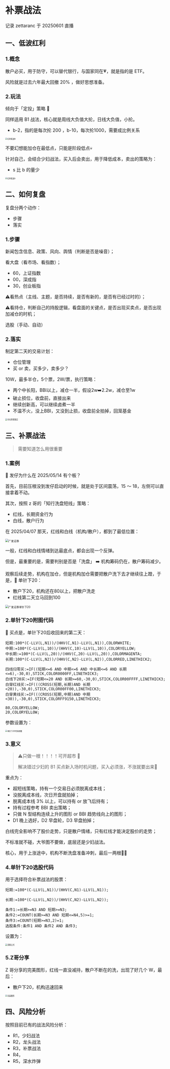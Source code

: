 # 补票战法

记录 zettaranc 于 20250601 直播

## 一、低波红利

### 1.概念

散户必买，用于防守，可以替代银行，与国家同在💗，就是指的是 ETF。

风险就是过去六年最大回撤 20% ，做好思想准备。

### 2.玩法

倾向于「定投」策略 🚀

同样适用 B1 战法，核心就是周线大负值大抡，日线大负值，小抡。

- b-2，指的是每次抡 200 ，b-10，每次抡1000，需要成比例关系

<img src="https://blogcola1213.oss-cn-wuhan-lr.aliyuncs.com/practice/2025/06/01.png" alt="红利低波b" style="margin:auto;zoom:40%;">

不要幻想能加仓在最低点，只能是阶段低点💀

针对自己，会结合少妇战法，买入后会卖出，用于降低成本，卖出的策略为：

- s 比 b 的量少

<img src="https://blogcola1213.oss-cn-wuhan-lr.aliyuncs.com/practice/2025/06/02.png" alt="红利低波s" style="margin:auto;zoom:40%;">

## 二、如何复盘

复盘分两个动作：

- 步骤
- 落实

### 1.步骤

新闻包含信息、政策、风向、舆情（判断是否是噪音）；

看大盘（看市场、看指数）；

- 60，上证指数
- 00，深成指
- 30，创业板指

⚠️看热点（主线、主题，是否持续，是否有新的，是否有已经过时的）；

⚠️看持仓，判断自己的持股逻辑，看盘面的关键点，是否出现买卖点，是否出现加减仓的时机；

选股（手动、自动）

### 2.落实

制定第二天的交易计划：

- 仓位管理
- 买 or 卖，买多少，卖多少？

10W，最多半仓，5个票，2W/票，执行策略：

- 两个中长阳，BBI以上，减仓一半，假设2w➡️2.2w，减仓至1w
- 破止损位，收盘前，直接出来
- 继续创新高，可以继续卤煮一半
- 不温不火，没上BBI，又没到止损，收盘前全拍掉，回笼基金

<img src="https://blogcola1213.oss-cn-wuhan-lr.aliyuncs.com/practice/2025/06/03.png" alt="仓位管理落实" style="margin:auto;zoom:40%;">

## 三、补票战法

> 需要知道怎么用很重要

### 1.案例

🙋 发仔为什么在 2025/05/14 有个板？

首先，目前压根没到发仔启动的时候，就是处于区间震荡，15 ～ 18，左侧可以直接拿着不动。

其次，按照 z 哥的「知行洗盘短线」策略：

- 红线，长期资金行为
- 白线，散户行为

在 2025/04/07 那天，红线和白线（机构/散户），都到了最低位置：

<img src="https://blogcola1213.oss-cn-wuhan-lr.aliyuncs.com/practice/2025/06/04.png" alt="广发证券" style="margin:auto;zoom:60%;">

一般，红线和白线情绪到达最底点，都会出现一个反弹。

但是，最重要的是，需要判别是否是「洗盘」 ➡️ 机构筹码仍在，散户筹码减少。

观察后续走势，机构在加仓，但是机构加仓需要把散户洗下去才继续往上蹬，于是，🚀 单针下20：

- 散户下20，机构还在80以上，把散户洗走
- 红线第二天立马回到100

<img src="https://blogcola1213.oss-cn-wuhan-lr.aliyuncs.com/practice/2025/06/05.png" alt="广发证券单针下20" style="margin:auto;zoom:60%;">

### 2.单针下20附图代码

🚗 买点是，单针下20后收回来的第二天：

```text
短期:100*(C-LLV(L,N1))/(HHV(C,N1)-LLV(L,N1)),COLORWHITE; 
中期:=100*(C-LLV(L,10))/(HHV(C,10)-LLV(L,10)),COLORYELLOW; 
中长期:=100*(C-LLV(L,20))/(HHV(C,20)-LLV(L,20)),COLORMAGENTA; 
长期:100*(C-LLV(L,N2))/(HHV(C,N2)-LLV(L,N2)),COLORRED,LINETHICK2; 

四线归零买:=IF((短期<=6 AND 中期<=6 AND 中长期<=6 AND 长期<=6),-30,0),STICK,COLOR0000FF,LINETHICK3; 
白线下20买:=IF(短期<=20 AND 长期>=60,-30,0),STICK,COLOR00FFFF,LINETHICK3; 
白穿红线买:=IF(((CROSS(短期,长期)AND 长期<20)),-30,0),STICK,COLOR00FF00,LINETHICK3; 
白穿黄线买:=IF(((CROSS(短期,中期)AND 中期<30)),-30,0),STICK,COLORFF9150,LINETHICK3; 

80,COLORYELLOW; 
20,COLORYELLOW;
```

参数设置为：

<img src="https://blogcola1213.oss-cn-wuhan-lr.aliyuncs.com/practice/2025/06/06.png" alt="单针下20代码参数" style="margin:auto;zoom:40%;">

### 3.意义

> ⚠️只做一根！！！！可开超市 🚀
>
> 解决错过少妇的 B1 买点新入场时机问题，买入必须涨，不涨就要出来🌟

重点为：

- 超短线策略，持有一个交易日必须脱离成本线；
- 没脱离成本线，次日开盘就拍掉；
- 脱离成本线 3% 以上，可以持有 or 放飞后持有；
- 持有过程参考 BBI 卖出策略；
- 只做 N 型结构连续上升的图形 or BBI 趋势线向上的图形；
- D1 晚上选好，D2 早盘轮，D3 早盘拍掉；

白线完全影响不了股价走势，只是散户情绪，只有红线才能决定股价的走势；

不标准就不碰，大爷图不要做，底层还是少妇战法。

核心，用于上涨途中，机构不断洗盘准备冲刺，最后一两根🧠🧠

### 4.单针下20选股代码

用于选择符合补票战法的股票：

```text
短期:=100*(C-LLV(L,N1))/(HHV(C,N1)-LLV(L,N1));

长期:=100*(C-LLV(L,N2))/(HHV(C,N2)-LLV(L,N2));

条件1:=长期>=N3 AND 短期>=N3;
条件2:=COUNT(长期>=N3 AND 短期<=N4,5)>=1;
条件3:=COUNT(短期>=N3,2)=1;
选股条件:条件1 AND 条件2 AND 条件3;
```

设置为：

<img src="https://blogcola1213.oss-cn-wuhan-lr.aliyuncs.com/practice/2025/06/07.png" alt="选股公式" style="margin:auto;zoom:40%;">

### 5.Z哥分享

Z 哥分享的完美图形，红线一直没减持，散户不断在的洗，出现了好几个 W，最后：

- 散户下20，机构迅速回来

<img src="https://blogcola1213.oss-cn-wuhan-lr.aliyuncs.com/practice/2025/06/08.png" alt="完美图形" style="margin:auto;zoom:40%;">

## 四、风险分析

按照目前已有的战法风险分析：

- R1，少妇战法
- R2，龙头战法
- R3，补票战法
- R4，
- R5，深水炸弹
